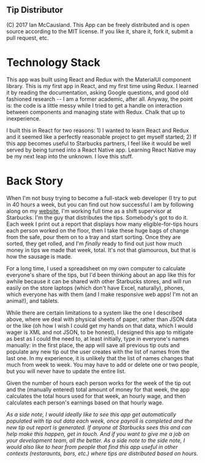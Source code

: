 ## Tip Distributor
(C) 2017 Ian McCausland. This App can be freely distributed and is open source according to the MIT license. If you like it, share it, fork it, submit a pull request, etc.

# Technology Stack
This app was built using React and Redux with the MaterialUI component library. This is my first app in React, and my first time using Redux. I learned it by reading the documentation, asking Google questions, and good old fashioned research -- I am a former academic, after all. Anyway, the point is: the code is a little messy while I tried to get a handle on interaction between components and managing state with Redux. Chalk that up to inexperience.

I built this in React for two reasons: 1) I wanted to learn React and Redux and it seemed like a perfectly reasonable project to get myself started; 2) If this app becomes useful to Starbucks partners, I feel like it would be well served by being turned into a React Native app. Learning React Native may be my next leap into the unknown. I love this stuff.

# Back Story

When I'm not busy trying to become a full-stack web developer (I try to put in 40 hours a week, but you can find out how successful I am by following along on my [website](http://www.ianmccausland.xyz), I'm working full time as a shift supervisor at Starbucks. I'm the guy that distributes the tips. Somebody's got to do it. Each week I print out a report that displays how many eligible-for-tips hours each person worked on the floor, then I take these huge bags of change from the safe, pour them on to a tray and start sorting. Once they are sorted, they get rolled, and I'm *finally* ready to find out just how much money in tips we made that week, total. It's not that glamourous, but that is how the sausage is made.

For a long time, I used a spreadsheet on my own computer to calculate everyone's share of the tips, but I'd been thinking about an app like this for awhile because it can be shared with other Starbucks stores, and will run easily on the store laptops (which don't have Excel, naturally), phones, which everyone has with them (and I make responsive web apps! I'm not an animal!), and tablets.

While there are certain limitations to a system like the one I described above, where we deal with physical sheets of paper, rather than JSON data or the like (oh how I wish I could get my hands on that data, which I would wager is XML and not JSON, to be honest), I designed this app to mitigate as best as I could the need to, at least initially, type in everyone's names manually: in the first place, the app will save all previous tip outs and populate any new tip out the user creates with the list of names from the last one. In my experience, it is unlikely that the list of names changes that much from week to week. You may have to add or delete one or two people, but you will never have to update the entire list.

Given the number of hours each person works for the week of the tip out and the (manually entered) total amount of money for that week, the app calculates the total hours used for that week, an hourly wage, and then calculates each person's earnings based on that hourly wage.

*As a side note, I would ideally like to see this app get automatically populated with tip out data each week, once payroll is completed and the new tip out report is generated. If anyone at Starbucks sees this and can help make this happen, get in touch. And if you want to give me a job on your development team, all the better. As a side note to the side note, I would also like to hear from people that find this app useful in other contexts (restaraunts, bars, etc.) where tips are distributed based on hours.*